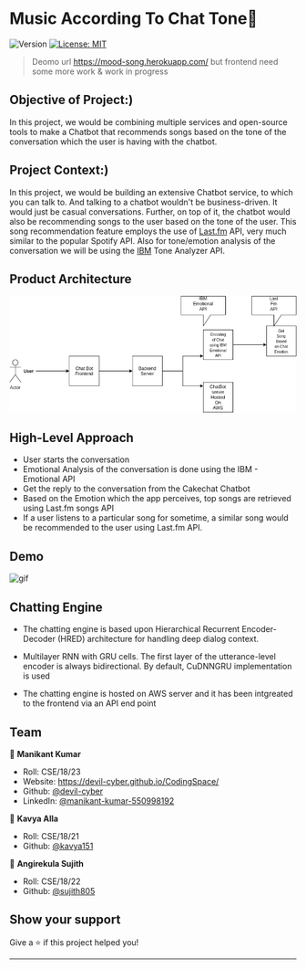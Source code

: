 # Music According To Chat Tone👋
![Version](https://img.shields.io/badge/version-1.0.0-blue.svg?cacheSeconds=2592000)
[![License: MIT](https://img.shields.io/badge/License-MIT-yellow.svg)](#)

> Deomo url https://mood-song.herokuapp.com/ but frontend need some more work & work in progress

## Objective of Project:)
In this project, we would be combining multiple services and open-source tools to make a Chatbot that recommends songs based on the tone of the conversation which the user is having with the chatbot.

## Project Context:)
In this project, we would be building an extensive Chatbot service, to which you can talk to. And talking to a chatbot wouldn't be business-driven. It would just be casual conversations. Further, on top of it, the chatbot would also be recommending songs to the user based on the tone of the user. This song recommendation feature employs the use of [Last.fm](https://www.last.fm/api) API, very much similar to the popular Spotify API. Also for tone/emotion analysis of the conversation we will be using the [IBM](https://www.youtube.com/watch?v=wUb--6FPBik) Tone Analyzer API.

## Product Architecture
![image](https://github.com/devil-cyber/Mood-Music/blob/master/asset/arch.png)

## High-Level Approach
- User starts the conversation
- Emotional Analysis of the conversation is done using the IBM - Emotional API
- Get the reply to the conversation from the Cakechat Chatbot
- Based on the Emotion which the app perceives, top songs are retrieved using Last.fm songs API
- If a user listens to a particular song for sometime, a similar song would be recommended to the user using Last.fm API.
  
## Demo

![gif](https://github.com/devil-cyber/Mood-Music/blob/master/asset/demo.gif)

## Chatting Engine

- The chatting engine is based upon  Hierarchical Recurrent Encoder-Decoder (HRED) architecture for handling deep dialog context.

- Multilayer RNN with GRU cells. The first layer of the utterance-level encoder is always bidirectional. By default, CuDNNGRU implementation is used
- The chatting engine is hosted on AWS server and it has been intgreated to the frontend via an API end point



## Team

👤 **Manikant Kumar**
* Roll: CSE/18/23
* Website: https://devil-cyber.github.io/CodingSpace/
* Github: [@devil-cyber](https://github.com/devil-cyber)
* LinkedIn: [@manikant-kumar-550998192](https://linkedin.com/in/manikant-kumar-550998192)

👤 **Kavya Alla**
* Roll: CSE/18/21
* Github: [@kavya151](https://github.com/kavya151)

👤 **Angirekula Sujith**
* Roll: CSE/18/22
* Github: [@sujith805](https://github.com/suijith805)


## Show your support

Give a ⭐️ if this project helped you!


***
 
